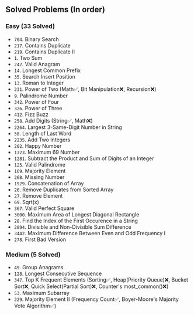 ## Solved Problems (In order)
### Easy (33 Solved)
- `704`. Binary Search
- `217`. Contains Duplicate
- `219`. Contains Duplicate II
- `1`. Two Sum
- `242`. Valid Anagram   
- `14`. Longest Common Prefix
- `35`. Search Insert Position
- `13`. Roman to Integer
- `231`. Power of Two (Math✅, Bit Manipulation❌, Recursion❌)
- `9`. Palindrome Number
- `342`. Power of Four
- `326`. Power of Three
- `412`. Fizz Buzz
- `258`. Add Digits (String✅, Math❌)
- `2264`. Largest 3-Same-Digit Number in String
- `58`. Length of Last Word
- `2235`. Add Two Integers
- `202`. Happy Number
- `1323`. Maximum 69 Number
- `1281`. Subtract the Product and Sum of Digits of an Integer
- `125`. Valid Palindrome
- `169`. Majority Element
- `268`. Missing Number
- `1929`. Concatenation of Array
- `26`. Remove Duplicates from Sorted Array
- `27`. Remove Element
- `69`. Sqrt(x)
- `367`. Valid Perfect Square
- `3000`. Maximum Area of Longest Diagonal Rectangle
- `28`. Find the Index of the First Occurence in a String
- `2894`. Divisible and Non-Divisible Sum Difference
- `3442`. Maximum Difference Between Even and Odd Frequency I
- `278`. First Bad Version

### Medium (5 Solved)
- `49`. Group Anagrams
- `128`. Longest Consecutive Sequence
- `347`. Top K Frequent Elements (Sorting✅, Heap(Priority Queue)❌, Bucket Sort❌, Quick Select(Partial Sort)❌, Counter's most_common()❌)
- `53`. Maximum Subarray
- `229`. Majority Element II (Frequency Count✅, Boyer-Moore's Majority Vote Algorithm✅)
